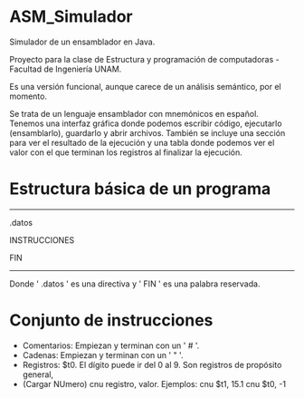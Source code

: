# ASM_Simulador
Simulador de un ensamblador en Java.

Proyecto para la clase de Estructura y programación de computadoras - Facultad de Ingeniería UNAM.

Es una versión funcional, aunque carece de un análisis semántico, por el momento.

Se trata de un lenguaje ensamblador con mnemónicos en español. Tenemos una interfaz gráfica donde podemos escribir código, ejecutarlo (ensamblarlo), guardarlo y abrir archivos. También se incluye una sección para ver el resultado de la ejecución y una tabla donde podemos ver el valor con el que terminan los registros al finalizar la ejecución.

# Estructura básica de un programa

-----------------------------------------

  .datos
  
INSTRUCCIONES

  FIN

-----------------------------------------

Donde ' .datos ' es una directiva y ' FIN ' es una palabra reservada.
  
# Conjunto de instrucciones

- Comentarios: Empiezan y terminan con un ' # '.
- Cadenas: Empiezan y terminan con un ' " '.
- Registros: $t0. El dígito puede ir del 0 al 9. Son registros de propósito general,
- (Cargar NUmero) cnu registro, valor. Ejemplos: 
  cnu $t1, 15.1
  cnu $t0, -1
